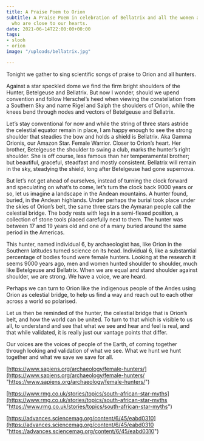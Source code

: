 ```yaml
---
title: A Praise Poem to Orion
subtitle: A Praise Poem in celebration of Bellatrix and all the women and hunters,
  who are close to our hearts.
date: 2021-06-14T22:00:00+00:00
tags:
- slooh
- orion
image: "/uploads/bellatrix.jpg"

---
```

Tonight we gather to sing scientific songs of praise to Orion and all hunters.

Against a star speckled dome we find the firm bright shoulders of the Hunter, Betelgeuse and Bellatrix. But now I wonder, should we upend convention and follow Herschel’s heed when viewing the constellation from a Southern Sky and name Rigel and Saiph the shoulders of Orion, while the knees bend through nodes and vectors of Betelgeuse and Bellatrix.

Let’s stay conventional for now and while the string of three stars astride the celestial equator remain in place, I am happy enough to see the strong shoulder that steadies the bow and holds a shield is Bellatrix. Aka Gamma Orionis, our Amazon Star. Female Warrior. Closer to Orion’s heart. Her brother, Betelgeuse the shoulder to swing a club, marks the hunter’s right shoulder. She is off course, less famous than her temperamental brother; but beautiful, graceful, steadfast and mostly consistent. Bellatrix will remain in the sky, steadying the shield, long after Betelgeuse had gone supernova.

But let’s not get ahead of ourselves, instead of turning the clock forward and speculating on what’s to come, let’s turn the clock back 9000 years or so, let us imagine a landscape in the Andean mountains. A hunter found, buried, in the Andean highlands. Under perhaps the burial took place under the skies of Orion’s belt, the same three stars the Aymaran people call the celestial bridge. The body rests with legs in a semi-flexed position, a collection of stone tools placed carefully next to them. The hunter was between 17 and 19 years old and one of a many buried around the same period in the Americas.

This hunter, named individual 6, by archaeologist has, like Orion in the Southern latitudes turned science on its head. Individual 6, like a substantial percentage of bodies found were female hunters. Looking at the research it seems 9000 years ago, men and women hunted shoulder to shoulder, much like Betelgeuse and Bellatrix. When we are equal and stand shoulder against shoulder, we are strong. We have a voice, we are heard.

Perhaps we can turn to Orion like the indigenous people of the Andes using Orion as celestial bridge, to help us find a way and reach out to each other across a world so polarised.

Let us then be reminded of the hunter, the celestial bridge that is Orion’s belt, and how the world can be united. To turn to that which is visible to us all, to understand and see that what we see and hear and feel is real, and that while validated, it is really just our vantage points that differ.

Our voices are the voices of people of the Earth, of coming together through looking and validation of what we see. What we hunt we hunt together and what we save we save for all.

[https://www.sapiens.org/archaeology/female-hunters/](https://www.sapiens.org/archaeology/female-hunters/ "https://www.sapiens.org/archaeology/female-hunters/")

[https://www.rmg.co.uk/stories/topics/south-african-star-myths](https://www.rmg.co.uk/stories/topics/south-african-star-myths "https://www.rmg.co.uk/stories/topics/south-african-star-myths")

[https://advances.sciencemag.org/content/6/45/eabd0310](https://advances.sciencemag.org/content/6/45/eabd0310 "https://advances.sciencemag.org/content/6/45/eabd0310")
